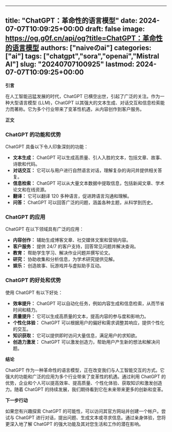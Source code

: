 
---
title: "ChatGPT：革命性的语言模型"
date: 2024-07-07T10:09:25+00:00
draft: false
image: https://og.g0f.cn/api/og?title=ChatGPT：革命性的语言模型
authors: ["naiveのai"]
categories: ["ai"]
tags: ["chatgpt","sora","openai","Mistral AI"]
slug: "20240707100925"
lastmod: 2024-07-07T10:09:25+00:00
---
**引言**

在人工智能迅猛发展的时代，ChatGPT 已横空出世，引起了广泛的关注。作为一种大型语言模型 (LLM)，ChatGPT 以其强大的文本生成、对话交互和信息检索能力而著称。它为多个行业带来了变革性机遇，从内容创作到客户服务。

**正文**

### ChatGPT 的功能和优势

ChatGPT 具备以下令人印象深刻的功能：

- **文本生成：** ChatGPT 可以生成高质量、引人入胜的文本，包括文章、故事、诗歌和代码。
- **对话交互：** 它可以与用户进行自然语言对话，理解复杂的询问并提供相关答复。
- **信息检索：** ChatGPT 可以从大量文本数据中提取信息，包括新闻文章、学术论文和在线资源。
- **翻译：** 它可以翻译 120 多种语言，促进跨语言沟通和理解。
- **问答：** ChatGPT 可以回答广泛的问题，涵盖各种主题，从科学到历史。

### ChatGPT 的应用

ChatGPT 在以下领域具有广泛的应用：

- **内容创作：** 辅助生成博客文章、社交媒体文案和营销内容。
- **客户服务：** 提供 24/7 的客户支持，回答常见问题并解决查询。
- **教育：** 帮助学生学习、解决作业问题并撰写论文。
- **研究：** 协助收集和分析信息，为学术研究提供见解。
- **娱乐：** 创造故事、玩游戏并与虚拟助手互动。

### ChatGPT 的好处和优势

使用 ChatGPT 有以下好处：

- **效率提升：** ChatGPT 可以自动化任务，例如内容生成和信息检索，从而节省时间和精力。
- **质量提升：** 它可以生成高质量的文本，提高内容的参与度和影响力。
- **个性化体验：** ChatGPT 可以根据用户的偏好和需求调整其响应，提供个性化的交互。
- **知识获取：** 它可以提供即时访问大量信息，满足用户的求知欲。
- **创造力激发：** ChatGPT 可以激发创造力，帮助用户产生新的想法和解决问题。

**结论**

ChatGPT 作为一种革命性的语言模型，正在改变我们与人工智能交互的方式。它强大的功能和广泛的应用为多个行业带来了变革性的机遇。通过利用 ChatGPT 的优势，企业和个人可以提高效率、提高质量、个性化体验、获取知识和激发创造力。随着 ChatGPT 的持续发展，我们期待看到它在未来带来更多的创新和变革。

**下一步行动**

如果您有兴趣探索 ChatGPT 的可能性，可以访问其官方网站并创建一个帐户。尝试与 ChatGPT 进行对话，提出问题、生成文本或寻求信息。通过亲身体验，您将更深入地了解 ChatGPT 的强大功能及其对您生活和工作的潜在影响。